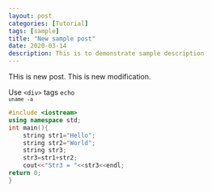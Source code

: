 ```yaml
---
layout: post
categories: [Tutorial]
tags: [sample]
title: "New sample post"
date: 2020-03-14
description: This is to demonstrate sample description
---
```


THis is new post.
This is new modification.


Use <code>&lt;div&gt;</code> tags
<code>echo `uname -a`</code>

```C++
#include <iostream>
using namespace std;
int main(){
	string str1="Hello";
	string str2="World";
	string str3;
	str3=str1+str2;
	cout<<"Str3 = "<<str3<<endl;
return 0;
}
```
